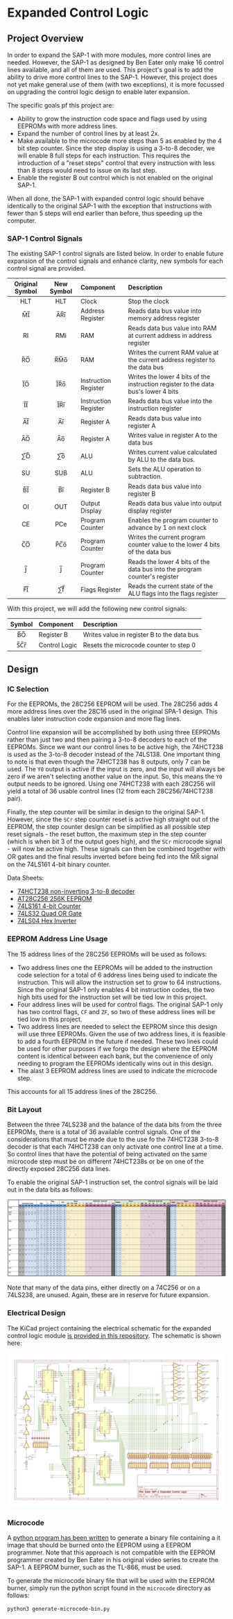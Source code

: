 # Expanded Control Logic
## Project Overview
In order to expand the SAP-1 with more modules, more control lines are needed. However, the SAP-1 as designed by Ben Eater only make 16 control lines available, and all of them are used. This project's goal is to add the ability to drive more control lines to the SAP-1. However, this project does not yet make general use of them (with two exceptions), it is more focussed on upgrading the control logic design to enable later expansion.

The specific goals pf this project are:
* Ability to grow the instruction code space and flags used by using EEPROMs with more address lines. 
* Expand the number of control lines by at least 2x.
* Make available to the microcode more steps than 5 as enabled by the 4 bit step counter. Since the step display is using a 3-to-8 decoder, we will enable 8 full steps for each instruction. This requires the introduction of a "reset steps" control that every instruction with less than 8 steps would need to issue on its last step. 
* Enable the register B out control which is not enabled on the original SAP-1. 

When all done, the SAP-1 with expanded control logic should behave identically to the original SAP-1 with the exception that instructions with fewer than 5 steps will end earlier than before, thus speeding up the computer. 


### SAP-1 Control Signals

The existing SAP-1 control signals are listed below. In order to enable future expansion of the control signals and enhance clarity, new symbols for each control signal are provided.

| Original Symbol | New Symbol |Component | Description |
|:-:|:-:|:--|:--|
| HLT | HLT | Clock | Stop the clock |
| M̅I̅ | A̅R̅i̅ | Address Register | Reads data bus value into memory address register |
| RI | RMi | RAM | Reads data bus value into RAM at current address in address register |
| R̅O̅ | R̅M̅o̅ | RAM | Writes the current RAM value at the current address register to the data bus |
| I̅O̅ | I̅R̅o̅ | Instruction Register | Writes the lower 4 bits of the instruction register to the data bus's lower 4 bits |
| I̅I̅ | I̅R̅i̅ | Instruction Register | Reads data bus value into the instruction register |
| A̅I̅ | A̅i̅ | Register A | Reads data bus value into register A |
| A̅O̅ | A̅o̅ | Register A | Writes value in register A to the data bus |
| ∑̅O̅ | ∑̅o̅ |ALU | Writes current value calculated by ALU to the data bus. |
| SU | SUB | ALU | Sets the ALU operation to subtraction. |
| B̅I̅ | B̅i̅ |Register B | Reads data bus value into register B |
| OI | OUT | Output Display | Reads data bus value into output display register |
| CE | PCe | Program Counter | Enables the program counter to advance by 1 on next clock |
| C̅O̅ | P̅C̅o̅ |Program Counter | Writes the current program counter value to the lower 4 bits of the data bus |
| J̅ | J̅ | Program Counter | Reads the lower 4 bits of the data bus into the program counter's register |
| F̅I̅ | ∑̅f̅ | Flags Register | Reads the current state of the ALU flags into the flags register |


With this project, we will add the following new control signals:

| Symbol | Component | Description |
|:-:|:--|:--|
| B̅O̅ | Register B | Writes value in register B to the data bus |
| S̅C̅r̅ | Control Logic | Resets the microcode counter to step 0 |

## Design

### IC Selection
For the EEPROMs, the 28C256 EEPROM will be used. The 28C256 adds 4 more address lines over the 28C16 used in the original SPA-1 design. This enables later instruction code expansion and more flag lines. 

Control line expansion will be accomplished by both using three EEPROMs rather than just two and then pairing a 3-to-8 decoders to each of the EEPROMs. Since we want our control lines to be active high, the 74HCT238 is used as the 3-to-8 decoder instead of the 74LS138. One important thing to note is that even though the 74HCT238 has 8 outputs, only 7 can be used. The `Y0` output is active if the input is zero, and the input will always be zero if we aren't selecting another value on the input. So, this means the `Y0` output needs to be ignored. Using one 74HCT238 with each 28C256 will yield a total of 36 usable control lines (12 from each 28C256/74HCT238 pair).

Finally, the step counter will be similar in design to the original SAP-1. However, since the `SCr` step counter reset is  active high straight out of the EEPROM, the step counter design can be simplified as all possible step reset signals - the reset button, the maximum step in the step counter (which is when bit 3 of the output goes high), and the `SCr` microcode signal - will now be active high. These signals can then be combined together with OR gates and the final results inverted before being fed into the M̅R̅ signal on the 74LS161 4-bit binary counter.

Data Sheets:
* [74HCT238 non-inverting 3-to-8 decoder](https://www.ti.com/lit/ds/symlink/cd74hct238.pdf)
* [AT28C256 256K EEPROM](https://www.mouser.com/datasheet/2/268/doc0006-1108095.pdf)
* [74LS161 4-bit Counter](https://www.ti.com/lit/ds/symlink/sn74ls161a.pdf)
* [74LS32 Quad OR Gate](https://www.ti.com/lit/ds/symlink/sn74ls32.pdf)
* [74LS04 Hex Inverter](https://www.ti.com/lit/ds/symlink/sn74ls04.pdf)

### EEPROM Address Line Usage
The 15 address lines of the 28C256 EEPROMs will be used as follows:

* Two address lines one the EEPROMs will be added to the instruction code selection for a total of 6 address lines being used to indicate the instruction. This will allow the instruction set to grow to 64 instructions. Since the original SAP-1 only enables 4 bit instruction codes, the two high bits used for the instruction set will be tied low in this project. 
* Four address lines will be used for control flags. The original SAP-1 only has two control flags, `CF` and `ZF`, so two of these address lines will be tied low in this project.
* Two address lines are needed to select the EEPROM since this design will use three EEPROMs. Given the use of two address lines, it is feasible to add a fourth EEPROM in the future if needed. These two lines could be used for other purposes if we forgo the design where the EEPROM content is identical between each bank, but the convenience of only needing to program the EEPROMs identically wins out in this design.
* The alast 3 EEPROM address lines are used to indicate the microcode step.

This accounts for all 15 address lines of the 28C256.

### Bit Layout

Between the three 74LS238 and the balance of the data bits from the three EEPROMs, there is a total of 36 available control signals. One of the considerations that must be made due to the use fo the 74HCT238 3-to-8 decoder is that each 74HCT238 can only activate one control line at a time. So control lines that have the potential of being activated on the same microcode step must be on different 74HCT238s or be on one of the directly exposed 28C256 data lines. 

To enable the original SAP-1 instruction set, the control signals will be laid out in the data bits as follows:

![Expanded Control Logic Microcode Diagram](sap-1-expanded-control-logic-original-instructions-microcode.png)

Note that many of the data pins, either directly on a 74C256 or on a 74LS238, are unused. Again, these are in reserve for future expansion.

### Electrical Design
The KiCad project containing the electrical schematic for the expanded control logic module [is provided in this repository](./control-logic/). The schematic is shown here:

![Expanded Control Logic Schematic](sap-1-expanded-control-logic-schematic.png)

### Microcode

A [python program has been written](microcode) to generate a binary file containing a it image that should be burned onto the EEPROM using a EEPROM programmer. Note that this approach is not compatible with the EEPROM programmer created by Ben Eater in his original video series to create the SAP-1. A EEPROM burner, such as the TL-866, must be used. 

To generate the microcode binary file that will be used with the EEPROM burner, simply run the python script found in the `microcode` directory as follows:
```
python3 generate-microcode-bin.py
```


